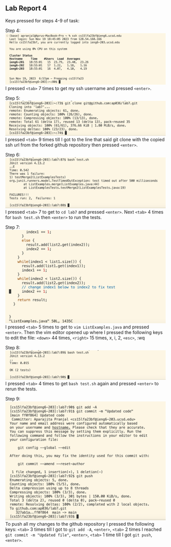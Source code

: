 ## Lab Report 4

Keys pressed for steps 4-9 of task:

Step 4:
![Image](lab04_pngs/step4.png)
I pressed `<tab>` 7 times to get my ssh username and pressed `<enter>`.

Step 5:
![Image](lab04_pngs/step5.png)
I pressed `<tab>` 9 times till I got to the line that said git clone with the copied ssh url from the forked github repository then pressed `<enter>`. 

Step 6:
![Image](lab04_pngs/step6.png)
I pressed `<tab>` 7 to get to `cd lab7` and pressed `<enter>`. Next `<tab>` 4 times for `bash test.sh` then `<enter>` to run the tests.

Step 7:
![Image](lab04_pngs/step7.png)
I pressed `<tab>` 5 times to get to `vim ListExamples.java` and pressed `<enter>`. Then the vim editor opened up where I pressed the following keys to edit the file: `<down>` 44 times, `<right>` 15 times, x, i, 2, `<esc>`, :wq

Step 8:
![Image](lab04_pngs/step8.png)
I pressed `<tab>` 4 times to get `bash test.sh` again and pressed `<enter>` to rerun the tests.

Step 9:
![Image](lab04_pngs/step9.png)
To push all my changes to the github repository I pressed the following keys:
`<tab>` 3 times till I got to `git add -A`, `<enter>`, `<tab>` 2 times I reached `git commit -m "Updated file"`, `<enter>`, `<tab>` 1 time till I got `git push`, `<enter>`.
